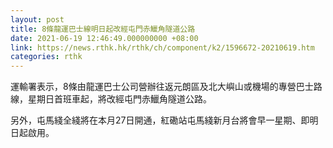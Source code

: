```yaml
---
layout: post
title: 8條龍運巴士線明日起改經屯門赤鱲角隧道公路
date: 2021-06-19 12:46:49.000000000 +08:00
link: https://news.rthk.hk/rthk/ch/component/k2/1596672-20210619.htm
categories: rthk
---
```


運輸署表示，8條由龍運巴士公司營辦往返元朗區及北大嶼山或機場的專營巴士路線，星期日首班車起，將改經屯門赤鱲角隧道公路。

另外，屯馬綫全綫將在本月27日開通，紅磡站屯馬綫新月台將會早一星期、即明日起啟用。
